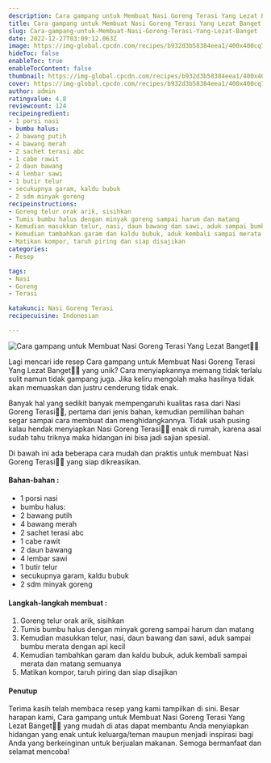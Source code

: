 ```yaml
---
description: Cara gampang untuk Membuat Nasi Goreng Terasi Yang Lezat Banget"
title: Cara gampang untuk Membuat Nasi Goreng Terasi Yang Lezat Banget
slug: Cara-gampang-untuk-Membuat-Nasi-Goreng-Terasi-Yang-Lezat-Banget
date: 2022-12-27T03:09:12.063Z
image: https://img-global.cpcdn.com/recipes/b932d3b58384eea1/400x400cq70/photo.jpg
hideToc: false
enableToc: true
enableTocContent: false
thumbnail: https://img-global.cpcdn.com/recipes/b932d3b58384eea1/400x400cq70/photo.jpg
cover: https://img-global.cpcdn.com/recipes/b932d3b58384eea1/400x400cq70/photo.jpg
author: admin
ratingvalue: 4.8
reviewcount: 124
recipeingredient:
- 1 porsi nasi
- bumbu halus:
- 2 bawang putih
- 4 bawang merah
- 2 sachet terasi abc
- 1 cabe rawit
- 2 daun bawang
- 4 lembar sawi
- 1 butir telur
- secukupnya garam, kaldu bubuk
- 2 sdm minyak goreng
recipeinstructions:
- Goreng telur orak arik, sisihkan
- Tumis bumbu halus dengan minyak goreng sampai harum dan matang
- Kemudian masukkan telur, nasi, daun bawang dan sawi, aduk sampai bumbu merata dengan api kecil
- Kemudian tambahkan garam dan kaldu bubuk, aduk kembali sampai merata dan matang semuanya
- Matikan kompor, taruh piring dan siap disajikan
categories:
- Resep

tags:
- Nasi
- Goreng
- Terasi

katakunci: Nasi Goreng Terasi
recipecuisine: Indonesian

---
```


![Cara gampang untuk Membuat Nasi Goreng Terasi Yang Lezat Banget👩‍🍳](https://img-global.cpcdn.com/recipes/b932d3b58384eea1/400x400cq70/photo.jpg)

Lagi mencari ide resep Cara gampang untuk Membuat Nasi Goreng Terasi Yang Lezat Banget👩‍🍳 yang unik? Cara menyiapkannya memang tidak terlalu sulit namun tidak gampang juga. Jika keliru mengolah maka hasilnya tidak akan memuaskan dan justru cenderung tidak enak.

Banyak hal yang sedikit banyak mempengaruhi kualitas rasa dari Nasi Goreng Terasi👩‍🍳, pertama dari jenis bahan, kemudian pemilihan bahan segar sampai cara membuat dan menghidangkannya. Tidak usah pusing kalau hendak menyiapkan Nasi Goreng Terasi👩‍🍳 enak di rumah, karena asal sudah tahu triknya maka hidangan ini bisa jadi sajian spesial.

Di bawah ini ada beberapa cara mudah dan praktis untuk membuat Nasi Goreng Terasi👩‍🍳 yang siap dikreasikan.

<!--inarticleads1-->

#### Bahan-bahan :

- 1 porsi nasi
- bumbu halus:
- 2 bawang putih
- 4 bawang merah
- 2 sachet terasi abc
- 1 cabe rawit
- 2 daun bawang
- 4 lembar sawi
- 1 butir telur
- secukupnya garam, kaldu bubuk
- 2 sdm minyak goreng

<!--inarticleads2-->

#### Langkah-langkah membuat :

1. Goreng telur orak arik, sisihkan
1. Tumis bumbu halus dengan minyak goreng sampai harum dan matang
1. Kemudian masukkan telur, nasi, daun bawang dan sawi, aduk sampai bumbu merata dengan api kecil
1. Kemudian tambahkan garam dan kaldu bubuk, aduk kembali sampai merata dan matang semuanya
1. Matikan kompor, taruh piring dan siap disajikan

#### Penutup

Terima kasih telah membaca resep yang kami tampilkan di sini. Besar harapan kami, Cara gampang untuk Membuat Nasi Goreng Terasi Yang Lezat Banget👩‍🍳 yang mudah di atas dapat membantu Anda menyiapkan hidangan yang enak untuk keluarga/teman maupun menjadi inspirasi bagi Anda yang berkeinginan untuk berjualan makanan. Semoga bermanfaat dan selamat mencoba!